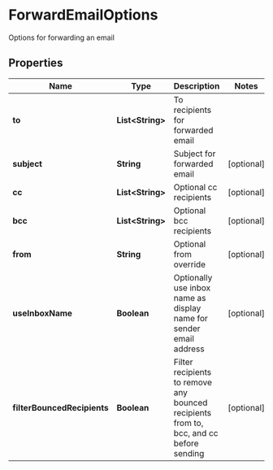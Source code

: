 

# ForwardEmailOptions

Options for forwarding an email
## Properties

Name | Type | Description | Notes
------------ | ------------- | ------------- | -------------
**to** | **List&lt;String&gt;** | To recipients for forwarded email | 
**subject** | **String** | Subject for forwarded email |  [optional]
**cc** | **List&lt;String&gt;** | Optional cc recipients |  [optional]
**bcc** | **List&lt;String&gt;** | Optional bcc recipients |  [optional]
**from** | **String** | Optional from override |  [optional]
**useInboxName** | **Boolean** | Optionally use inbox name as display name for sender email address |  [optional]
**filterBouncedRecipients** | **Boolean** | Filter recipients to remove any bounced recipients from to, bcc, and cc before sending |  [optional]



